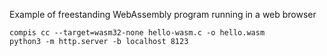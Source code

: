 Example of freestanding WebAssembly program running in a web browser

    compis cc --target=wasm32-none hello-wasm.c -o hello.wasm
    python3 -m http.server -b localhost 8123
